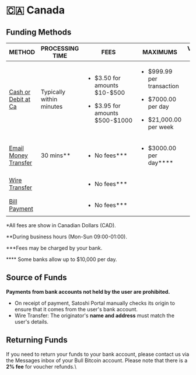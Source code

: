 # 🇨🇦 Canada

## Funding Methods

<table><thead><tr><th width="249">METHOD</th><th width="189">PROCESSING TIME</th><th width="208">FEES</th><th width="169">MAXIMUMS</th><th>VERFICATION LEVEL</th></tr></thead><tbody><tr><td><a href="cash-or-debit-at-canada-post.md">Cash or Debit at Ca</a></td><td>Typically within minutes</td><td><p></p><p></p><ul><li>$3.50 for amounts $10-$500</li></ul><ul><li>$3.95 for amounts $500-$1000</li></ul></td><td><p></p><p></p><ul><li>$999.99 per transaction</li></ul><ul><li>$7000.00 per day</li></ul><ul><li>$21,000.00 per week</li></ul></td><td><ul><li><a href="../../../identity-verification/verification-basics/2.-limited/">LIMITED</a></li></ul></td></tr><tr><td><a href="email-money-transfer.md">Email Money Transfer</a></td><td>30 mins**</td><td><ul><li>No fees***</li></ul></td><td><p></p><ul><li>$3000.00 per day****</li></ul></td><td><ul><li><a href="../../../identity-verification/verification-basics/3.-verified/">VERIFIED</a></li></ul></td></tr><tr><td><a href="wire-transfer.md">Wire Transfer</a></td><td></td><td><ul><li>No fees***</li></ul></td><td></td><td><ul><li><a href="../../../identity-verification/verification-basics/3.-verified/">VERIFIED</a></li></ul></td></tr><tr><td><a href="bill-payment.md">Bill Payment</a></td><td></td><td><ul><li>No fees***</li></ul></td><td></td><td><ul><li><a href="../../../identity-verification/verification-basics/3.-verified/">VERIFIED</a></li></ul></td></tr></tbody></table>

\*All fees are show in Canadian Dollars (CAD).

\*\*During business hours (Mon-Sun 09:00-01:00).

\*\*\*Fees may be charged by your bank.

\*\*\*\* Some banks allow up to $10,000 per day.



## Source of Funds <a href="#fundsoriginatorverification" id="fundsoriginatorverification"></a>

**Payments from bank accounts not held by the user are prohibited.**&#x20;

* On receipt of payment, Satoshi Portal manually checks its origin to ensure that it comes from the user's bank account.&#x20;
* Wire Transfer: The originator's **name and address** must match the user's details.&#x20;

## Returning Funds

If you need to return your funds to your bank account, please contact us via the Messages inbox of your Bull Bitcoin account. Please note that there is a **2% fee** for voucher refunds.\


